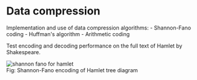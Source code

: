 # Data compression

Implementation and use of data compression algorithms:
    - Shannon-Fano coding
    - Huffman's algorithm
    - Arithmetic coding
  
Test encoding and decoding performance on the full text of Hamlet by Shakespeare.

![shannon fano for hamlet](https://github.com/xie-yuxuan/compression-algorithm/assets/92458490/c868319a-c321-4835-9cfe-da8cd87ed575)\
Fig: Shannon-Fano encoding of Hamlet tree diagram

